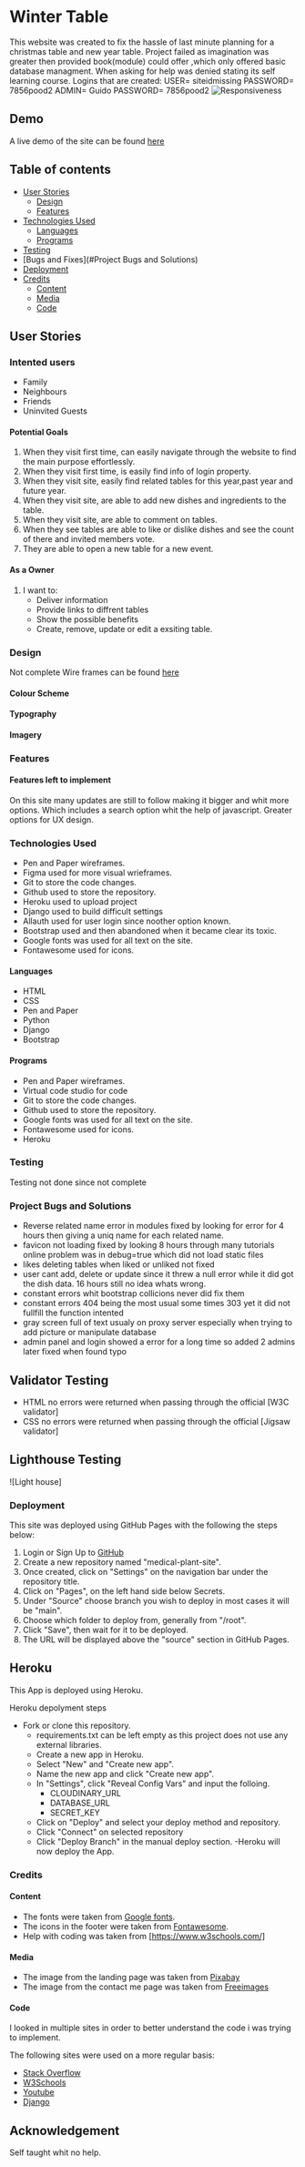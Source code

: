 # Winter Table

This website was created to fix the hassle of last minute planning for a christmas table and new year table.
Project failed as imagination was greater then provided book(module) could offer ,which only offered basic database managment.
When asking for help was denied stating its self learning course.
Logins that are created:
USER= siteidmissing
PASSWORD= 7856pood2
ADMIN= Guido
PASSWORD= 7856pood2
![Responsiveness]()

## Demo

A live demo of the site can be found  [here](https://winter-table.herokuapp.com/)

## Table of contents

- [User Stories](#User-Stories)
  - [Design](#Design)
  - [Features](#Features)
- [Technologies Used](#Technologies-Used)
  - [Languages](#Languages)
  - [Programs](#Programs)
- [Testing](#Testing)
- [Bugs and Fixes](#Project Bugs and Solutions)
- [Deployment](#Deployment)
- [Credits](#Credits)
  - [Content](#Content)
  - [Media](#Media)
  - [Code](#code)

## User Stories

### Intented users

- Family
- Neighbours
- Friends
- Uninvited Guests

#### Potential Goals

1. When they visit first time, can easily navigate through the website to find the main purpose effortlessly.
2. When they visit first time, is easily find info of login property.
3. When they visit site, easily find related tables for this year,past year and future year.
4. When they visit site, are able to add new dishes and ingredients to the table.
5. When they visit site, are able to comment on tables.
6. When they see tables are able to like or dislike dishes and see the count of there and invited members vote.
7. They are able to open a new table for a new event.

#### As a Owner

1. I want to:
     - Deliver information
     - Provide links to diffrent tables
     - Show the possible benefits
     - Create, remove, update or edit a exsiting table.

### Design

Not complete Wire frames can be found [here](media/Wireframes)

#### Colour Scheme

#### Typography

#### Imagery

### Features

#### Features left to implement

On this site many updates are still to follow making it bigger and whit more options. Which includes a search option whit the help of javascript. Greater options for UX design.

### Technologies Used

- Pen and Paper wireframes.
- Figma used for more visual wrieframes.
- Git to store the code changes.
- Github used to store the repository.
- Heroku used to upload project
- Django used to build difficult settings
- Allauth used for user login since noother option known.
- Bootstrap used and then abandoned when it became clear its toxic. 
- Google fonts was used for all text on the site.
- Fontawesome used for icons.
#### Languages

- HTML
- CSS
- Pen and Paper
- Python
- Django
- Bootstrap

#### Programs

- Pen and Paper wireframes.
- Virtual code studio for code
- Git to store the code changes.
- Github used to store the repository.
- Google fonts was used for all text on the site.
- Fontawesome used for icons.
- Heroku

### Testing

Testing not done since not complete

### Project Bugs and Solutions

- Reverse related name error in modules fixed by looking for error for 4 hours then giving a uniq name for each related name.
- favicon not loading fixed by looking 8 hours through many tutorials online problem was in debug=true which did not load static files
- likes deleting tables when liked or unliked not fixed
- user cant add, delete or update since it threw a null error while it did got the dish data. 16 hours still no idea whats wrong.
- constant errors whit bootstrap collicions never did fix them
- constant errors 404 being the most usual some times 303 yet it did not fullfill the function intented
- gray screen full of text usualy on proxy server especially when trying to add picture or manipulate database
- admin panel and login showed a error for a long time so added 2 admins later fixed when found typo

## Validator Testing

- HTML no errors were returned when passing through the official [W3C validator]
- CSS no errors were returned when passing through the official [Jigsaw validator]

## Lighthouse Testing

![Light house]

### Deployment

This site was deployed using GitHub Pages with the following the steps below:

1. Login or Sign Up to [GitHub](https://github.com/login "Link to GitHub login page")
2. Create a new repository named "medical-plant-site".
3. Once created, click on "Settings" on the navigation bar under the repository title.
4. Click on "Pages", on the left hand side below Secrets.
5. Under "Source" choose branch you wish to deploy in most cases it will be "main".
6. Choose which folder to deploy from, generally from "/root".
7. Click "Save", then wait for it to be deployed.
8. The URL will be displayed above the "source" section in GitHub Pages.

## Heroku

This App is deployed using Heroku.

Heroku depolyment steps

- Fork or clone this repository.
  - requirements.txt can be left empty as this project does not use any external libraries.
  - Create a new app in Heroku.
  - Select "New" and "Create new app".
  - Name the new app and click "Create new app".
  - In "Settings", click "Reveal Config Vars" and input the folloing.
    - CLOUDINARY_URL
    - DATABASE_URL
    - SECRET_KEY
  - Click on "Deploy" and select your deploy method and repository.
  - Click "Connect" on selected repository
  - Click "Deploy Branch" in the manual deploy section. -Heroku will now deploy the App.

### Credits

#### Content

- The fonts were taken from [Google fonts](https://fonts.google.com/).
- The icons in the footer were taken from [Fontawesome](https://fontawesome.com/).
- Help with coding was taken from [https://www.w3schools.com/]

#### Media

- The image from the landing page was taken from [Pixabay](https://pixabay.com/)
- The image from the contact me page was taken from [Freeimages](https://www.freeimages.com/)

#### Code

I looked in multiple sites in order to better understand the code i was trying to implement.

The following sites were used on a more regular basis:

- [Stack Overflow](https://stackoverflow.com/ "Link to Stack Overflow page")
- [W3Schools](https://www.w3schools.com/ "Link to W3Schools page")
- [Youtube](https://www.youtube.com/ "link to youtube pages")
- [Django](https://docs.djangoproject.com/en/4.0/ "link to django doc")

## Acknowledgement

Self taught whit no help.
